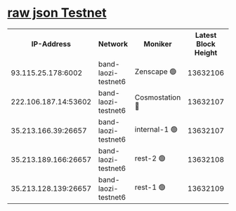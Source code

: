
[raw json Testnet](https://rpc-check.bandt.stavr.tech/bandt/rpcbandt_result.json)
=

<table><tr><th>IP-Address</th><th>Network</th><th>Moniker</th><th>Latest Block Height</th><th>Earliest Block Height</th><th>Catching Up</th><th>Tx Index</th><th>Voting Power</th><th>Scan Time</th></tr><tr><td>93.115.25.178:6002</td><td>band-laozi-testnet6</td><td>Zenscape 🟢</td><td>13632106</td><td>12460001</td><td>False</td><td>on</td><td>0</td><td>2023-12-07T10:31:32.204316168UTC</td></tr><tr><td>222.106.187.14:53602</td><td>band-laozi-testnet6</td><td>Cosmostation 🔴</td><td>13632107</td><td>13177501</td><td>False</td><td>on</td><td>2203223</td><td>2023-12-07T10:31:33.812502294UTC</td></tr><tr><td>35.213.166.39:26657</td><td>band-laozi-testnet6</td><td>internal-1 🟢</td><td>13632107</td><td>13532107</td><td>False</td><td>on</td><td>0</td><td>2023-12-07T10:31:35.079092026UTC</td></tr><tr><td>35.213.189.166:26657</td><td>band-laozi-testnet6</td><td>rest-2 🟢</td><td>13632108</td><td>13532108</td><td>False</td><td>on</td><td>0</td><td>2023-12-07T10:31:36.340628102UTC</td></tr><tr><td>35.213.128.139:26657</td><td>band-laozi-testnet6</td><td>rest-1 🟢</td><td>13632109</td><td>13532109</td><td>False</td><td>on</td><td>0</td><td>2023-12-07T10:31:39.667167020UTC</td></tr></table>
